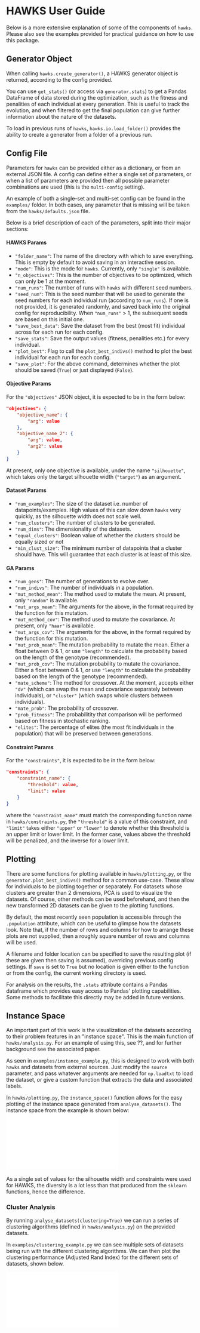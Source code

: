 # HAWKS User Guide
Below is a more extensive explanation of some of the components of `hawks`. Please also see the examples provided for practical guidance on how to use this package.

## Generator Object
When calling `hawks.create_generator()`, a HAWKS generator object is returned, according to the config provided.

You can use `get_stats()` (or access via `generator.stats`) to get a Pandas DataFrame of data stored during the optimization, such as the fitness and penalities of each individual at every generation. This is useful to track the evolution, and when filtered to get the final population can give further information about the nature of the datasets.

To load in previous runs of `hawks`, `hawks.io.load_folder()` provides the ability to create a generator from a folder of a previous run.

## Config File
Parameters for `hawks` can be provided either as a dictionary, or from an external JSON file. A config can define either a single set of parameters, or when a list of parameters are provided then all possible parameter combinations are used (this is the `multi-config` setting).

An example of both a single-set and multi-set config can be found in the `examples/` folder. In both cases, any parameter that is missing will be taken from the `hawks/defaults.json` file.

Below is a brief description of each of the parameters, split into their major sections:

#### HAWKS Params
* `"folder_name"`: The name of the directory with which to save everything. This is empty by default to avoid saving in an interactive session.
* `"mode"`: This is the mode for `hawks`. Currently, only `"single"` is available.
* `"n_objectives"`: This is the number of objectives to be optimized, which can only be 1 at the moment.
* `"num_runs"`: The number of runs with `hawks` with different seed numbers.
* `"seed_num"`: This is the seed number that will be used to generate the seed numbers for each individual run (according to `num_runs`). If one is not provided, it is generated randomly, and saved back into the original config for reproducibility. When `"num_runs"` > 1, the subsequent seeds are based on this initial one.
* `"save_best_data"`: Save the dataset from the best (most fit) individual across for each run for each config.
* `"save_stats"`: Save the output values (fitness, penalities etc.) for every individual.
* `"plot_best"`: Flag to call the `plot_best_indivs()` method to plot the best individual for each run for each config.
* `"save_plot"`: For the above command, determines whether the plot should be saved (`True`) or just displayed (`False`).

#### Objective Params
For the `"objectives"` JSON object, it is expected to be in the form below:

```JSON
"objectives": {
    "objective_name": {
        "arg": value
    },
    "objective_name_2": {
        "arg": value,
        "arg2": value
    }
}
```
At present, only one objective is available, under the name `"silhouette"`, which takes only the target silhouette width (`"target"`) as an argument.

#### Dataset Params
* `"num_examples"`: The size of the dataset i.e. number of datapoints/examples. High values of this can slow down `hawks` very quickly, as the silhouette width does not scale well.
* `"num_clusters"`: The number of clusters to be generated.
* `"num_dims"`: The dimensionality of the datasets.
* `"equal_clusters"`: Boolean value of whether the clusters should be equally sized or not
* `"min_clust_size"`: The minimum number of datapoints that a cluster should have. This will guarantee that each cluster is at least of this size.

#### GA Params
* `"num_gens"`: The number of generations to evolve over.
* `"num_indivs"`: The number of individuals in a population.
* `"mut_method_mean"`: The method used to mutate the mean. At present, only `"random"` is available.
* `"mut_args_mean"`: The arguments for the above, in the format required by the function for this mutation.
* `"mut_method_cov"`: The method used to mutate the covariance. At present, only `"haar"` is available.
* `"mut_args_cov"`: The arguments for the above, in the format required by the function for this mutation.
* `"mut_prob_mean"`: The mutation probability to mutate the mean. Either a float between 0 & 1, or use `"length"` to calculate the probability based on the length of the genotype (recommended).
* `"mut_prob_cov"`: The mutation probability to mutate the covariance. Either a float between 0 & 1, or use `"length"` to calculate the probability based on the length of the genotype (recommended).
* `"mate_scheme"`: The method for crossover. At the moment, accepts either `"dv"` (which can swap the mean and covariance separately between individuals), or `"cluster"` (which swaps whole clusters between individuals).
* `"mate_prob"`: The probability of crossover.
* `"prob_fitness"`: The probabilitity that comparison will be performed based on fitness in stochastic ranking.
* `"elites"`: The percentage of elites (the most fit individuals in the population) that will be preserved between generations.

#### Constraint Params
For the `"constraints"`, it is expected to be in the form below:
```JSON
"constraints": {
    "constraint_name": {
        "threshold": value,
        "limit": value
    }
}
```
where the `"constraint_name"` must match the corresponding function name in `hawks/constraints.py`, the `"threshold"` is a value of this constraint, and `"limit"` takes either `"upper"` or `"lower"` to denote whether this threshold is an upper limit or lower limit. In the former case, values above the threshold will be penalized, and the inverse for a lower limit.

## Plotting
There are some functions for plotting available in `hawks/plotting.py`, or the `generator.plot_best_indivs()` method for a common use-case. These allow for individuals to be plotting together or separately. For datasets whose clusters are greater than 2 dimensions, PCA is used to visualize the datasets. Of course, other methods can be used beforehand, and then the new transformed 2D datasets can be given to the plotting functions.

By default, the most recently seen population is accessible through the `.population` attribute, which can be useful to glimpse how the datasets look. Note that, if the number of rows and columns for how to arrange these plots are not supplied, then a roughly square number of rows and columns will be used.

A filename and folder location can be specified to save the resulting plot (if these are given then saving is assumed), overriding previous config settings. If `save` is set to `True` but no location is given either to the function or from the config, the current working directory is used.

For analysis on the results, the `.stats` attribute contains a Pandas dataframe which provides easy access to Pandas' plotting capabilities. Some methods to facilitate this directly may be added in future versions.

## Instance Space
An important part of this work is the visualization of the datasets according to their problem features in an "instance space". This is the main function of `hawks/analysis.py`. For an example of using this, see ??, and for further background see the associated paper.

As seen in `examples/instance_example.py`, this is designed to work with both `hawks` and datasets from external sources. Just modify the `source` parameter, and pass whatever arguments are needed for `np.loadtxt` to load the dataset, or give a custom function that extracts the data and associated labels.

In `hawks/plotting.py`, the `instance_space()` function allows for the easy plotting of the instance space generated from `analyse_datasets()`. The instance space from the example is shown below:
![Instance Space](examples/instance_space_source.pdf)

As a single set of values for the silhouette width and constraints were used for HAWKS, the diversity is a lot less than that produced from the `sklearn` functions, hence the difference.

### Cluster Analysis
By running `analyse_datasets(clustering=True)` we can run a series of clustering algorithms (defined in `hawks/analysis.py`) on the provided datasets.

In `examples/clustering_example.py` we can see multiple sets of datasets being run with the different clustering algorithms. We can then plot the clustering performance (Adjusted Rand Index) for the different sets of datasets, shown below.

![Clustering Performance](examples/clustering_performance.pdf)